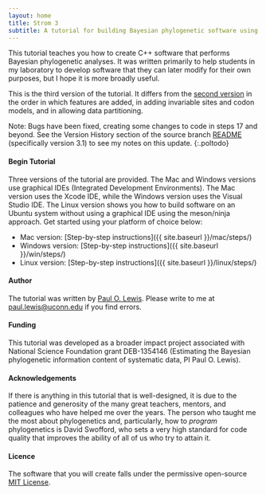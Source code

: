 ```yaml
---
layout: home
title: Strom 3
subtitle: A tutorial for building Bayesian phylogenetic software using C++
---
```

<!-- <div class="row" style="display: flex; align-items: center;">
<div class="col-sm-10 col-xs-8">
  <h1 style="font-size: 2.5rem"><b>Strom 3</b></h1>
  <h3>A tutorial for building Bayesian phylogenetic software using C++</h3>
</div>
</div> -->

This tutorial teaches you how to create C++ software that performs Bayesian phylogenetic analyses. It was written primarily to help students in my laboratory to develop software that they can later modify for their own purposes, but I hope it is more broadly useful.

This is the third version of the tutorial. It differs from the [second version](https://phylogeny.uconn.edu/tutorial-v2/) in the order in which features are added, in adding invariable sites and codon models, and in allowing data partitioning. 

Note: Bugs have been fixed, creating some changes to code in steps 17 and beyond. See the Version History section of the source branch  [README](https://github.com/stromtutorial/stromtutorial.github.io/tree/source) (specifically version 3.1) to see my notes on this update.
{:.poltodo}

#### Begin Tutorial

Three versions of the tutorial are provided. The Mac and Windows versions use graphical IDEs (Integrated Development Environments). The Mac version uses the Xcode IDE, while the Windows version uses the Visual Studio IDE. The Linux version shows you how to build software on an Ubuntu system without using a graphical IDE using the meson/ninja approach. Get started using your platform of choice below:

* Mac version: [Step-by-step instructions]({{ site.baseurl }}/mac/steps/)
* Windows version: [Step-by-step instructions]({{ site.baseurl }}/win/steps/)
* Linux version: [Step-by-step instructions]({{ site.baseurl }}/linux/steps/)

#### Author

The tutorial was written by [Paul O. Lewis](http://phylogeny.uconn.edu). Please write to me at [paul.lewis@uconn.edu](mailto:paul.lewis@uconn.edu) if you find errors.

#### Funding
This tutorial was developed as a broader impact project associated with National Science Foundation grant DEB-1354146 (Estimating the Bayesian phylogenetic information content of systematic data, PI Paul O. Lewis).

#### Acknowledgements

If there is anything in this tutorial that is well-designed, it is due to the patience and generosity of the many great teachers, mentors, and colleagues who have helped me over the years. The person who taught me the most about phylogenetics and, particularly, how to _program_ phylogenetics is David Swofford, who sets a very high standard for code quality that improves the ability of all of us who try to attain it.

#### Licence
The software that you will create falls under the permissive open-source [MIT License](license.html).

